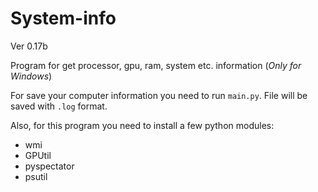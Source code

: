 # System-info

Ver 0.17b

Program for get processor, gpu, ram, system etc. information (*Only for Windows*)

For save your computer information you need to run ``main.py``. File will be saved with ``.log`` format.

Also, for this program you need to install a few python modules:

* wmi
* GPUtil
* pyspectator
* psutil
